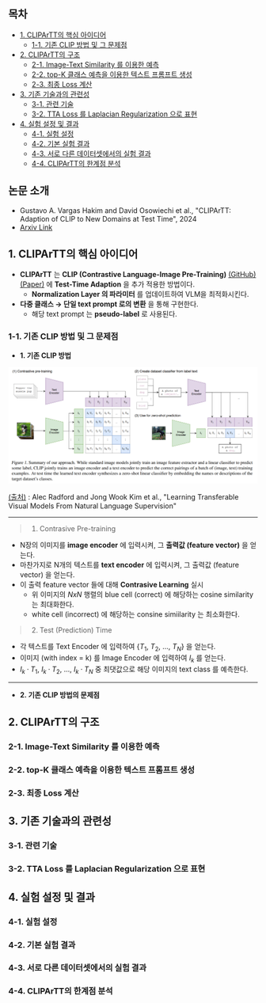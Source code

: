 
## 목차

* [1. CLIPArTT의 핵심 아이디어](#1-clipartt의-핵심-아이디어)
  * [1-1. 기존 CLIP 방법 및 그 문제점](#1-1-기존-clip-방법-및-그-문제점)
* [2. CLIPArTT의 구조](#2-clipartt의-구조)
  * [2-1. Image-Text Similarity 를 이용한 예측](#2-1-image-text-similarity-를-이용한-예측)
  * [2-2. top-K 클래스 예측을 이용한 텍스트 프롬프트 생성](#2-2-top-k-클래스-예측을-이용한-텍스트-프롬프트-생성)
  * [2-3. 최종 Loss 계산](#2-3-최종-loss-계산)
* [3. 기존 기술과의 관련성](#3-기존-기술과의-관련성)
  * [3-1. 관련 기술](#3-1-관련-기술)
  * [3-2. TTA Loss 를 Laplacian Regularization 으로 표현](#3-2-tta-loss-를-laplacian-regularization-으로-표현)
* [4. 실험 설정 및 결과](#4-실험-설정-및-결과)
  * [4-1. 실험 설정](#4-1-실험-설정)
  * [4-2. 기본 실험 결과](#4-2-기본-실험-결과)
  * [4-3. 서로 다른 데이터셋에서의 실험 결과](#4-3-서로-다른-데이터셋에서의-실험-결과)
  * [4-4. CLIPArTT의 한계점 분석](#4-4-clipartt의-한계점-분석)

## 논문 소개

* Gustavo A. Vargas Hakim and David Osowiechi et al., "CLIPArTT: Adaption of CLIP to New Domains at Test Time", 2024
* [Arxiv Link](https://arxiv.org/pdf/2405.00754)

## 1. CLIPArTT의 핵심 아이디어

* **CLIPArTT** 는 **CLIP (Contrastive Language-Image Pre-Training)** [(GitHub)](https://github.com/openai/CLIP) [(Paper)](https://arxiv.org/pdf/2103.00020) 에 **Test-Time Adaption** 을 추가 적용한 방법이다.
  * **Normalization Layer 의 파라미터** 를 업데이트하여 VLM을 최적화시킨다.
* **다중 클래스 → 단일 text prompt 로의 변환** 을 통해 구현한다.
  * 해당 text prompt 는 **pseudo-label** 로 사용된다.

### 1-1. 기존 CLIP 방법 및 그 문제점

* **1. 기존 CLIP 방법**

![image](../images/CLIPArTT_1.PNG)

[(출처)](https://arxiv.org/pdf/2103.00020) : Alec Radford and Jong Wook Kim et al., "Learning Transferable Visual Models From Natural Language Supervision" 

----

> 1. Contrasive Pre-training

* N장의 이미지를 **image encoder** 에 입력시켜, 그 **출력값 (feature vector)** 을 얻는다.
* 마찬가지로 N개의 텍스트를 **text encoder** 에 입력시켜, 그 출력값 (feature vector) 을 얻는다.
* 이 출력 feature vector 들에 대해 **Contrasive Learning** 실시
  * 위 이미지의 $N x N$ 행렬의 blue cell (correct) 에 해당하는 cosine similarity 는 최대화한다.
  * white cell (incorrect) 에 해당하는 consine simiilarity 는 최소화한다.

> 2. Test (Prediction) Time

* 각 텍스트를 Text Encoder 에 입력하여 {$T_1$, $T_2$, ..., $T_N$} 을 얻는다.
* 이미지 (with index = k) 를 Image Encoder 에 입력하여 $I_k$ 를 얻는다.
* $I_k · T_1$, $I_k · T_2$, ..., $I_k · T_N$ 중 최댓값으로 해당 이미지의 text class 를 예측한다.

----

* **2. 기존 CLIP 방법의 문제점**



## 2. CLIPArTT의 구조

### 2-1. Image-Text Similarity 를 이용한 예측

### 2-2. top-K 클래스 예측을 이용한 텍스트 프롬프트 생성

### 2-3. 최종 Loss 계산

## 3. 기존 기술과의 관련성

### 3-1. 관련 기술

### 3-2. TTA Loss 를 Laplacian Regularization 으로 표현

## 4. 실험 설정 및 결과

### 4-1. 실험 설정

### 4-2. 기본 실험 결과

### 4-3. 서로 다른 데이터셋에서의 실험 결과

### 4-4. CLIPArTT의 한계점 분석

